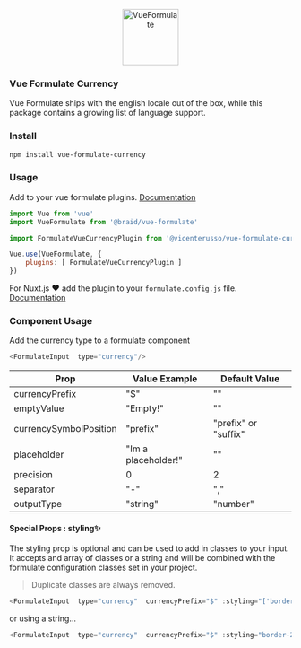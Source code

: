 
<p align="center"><a href="https://vueformulate.com" target="_blank" rel="noopener noreferrer"><img width="100" src="https://assets.wearebraid.com/vue-formulate/logo.png" alt="VueFormulate"></a></p>


### Vue Formulate Currency

Vue Formulate ships with the english locale out of the box, while this package
contains a growing list of language support.

### Install
```sh
npm install vue-formulate-currency
```

### Usage
Add to your vue formulate plugins. 
[Documentation](https://vueformulate.com/guide/plugins/#creating-a-new-plugin)
```js
import Vue from 'vue'
import VueFormulate from '@braid/vue-formulate'

import FormulateVueCurrencyPlugin from '@vicenterusso/vue-formulate-currency'

Vue.use(VueFormulate, {
    plugins: [ FormulateVueCurrencyPlugin ]
})
```
For Nuxt.js ♥ add the plugin to your `formulate.config.js` file.
[Documentation](https://vueformulate.com/guide/installation/#nuxt)

### Component Usage
Add the currency type to a formulate component
```js
<FormulateInput  type="currency"/>
```

| Prop |Value Example|Default Value |
|--|--|--|
|  currencyPrefix| "$"|""
|  emptyValue| "Empty!"|""
|  currencySymbolPosition| "prefix"|"prefix" or "suffix"
|  placeholder| "Im a placeholder!"|""
|  precision| 0|2
|  separator| "-"|","
|  outputType| "string"|"number"

#### Special Props : styling✨

The styling prop is optional and can be used to add in classes to your input. It accepts and array of classes or a string and will be combined with the formulate configuration classes set in your project.
> Duplicate classes are always removed.
```js
<FormulateInput  type="currency"  currencyPrefix="$" :styling="['border-2', 'border-blue-gray-200']"/>
```
or using a string...
```js
<FormulateInput  type="currency"  currencyPrefix="$" :styling="border-2 border-blue-gray-200"/>
```

